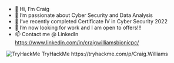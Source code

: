 - 👋 Hi, I’m Craig
- 👀 I’m passionate about Cyber Security and Data Analysis
- 🌱 I’ve recently completed Certificate IV in Cyber Security 2022
- 💞️ I’m now looking for work and I am open to offers!!!
- 📫 Contact me @ LinkedIn https://www.linkedin.com/in/craigwilliamsbionicpc/  

<img src="https://tryhackme-badges.s3.amazonaws.com/Craig.Williams.png" alt="TryHackMe">  
TryHackMe  https://tryhackme.com/p/Craig.Williams

<!---
WilliamsCraig/WilliamsCraig is a ✨ special ✨ repository because its `README.md` (this file) appears on your GitHub profile.
You can click the Preview link to take a look at your changes.
--->
